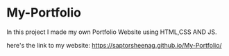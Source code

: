 # My-Portfolio
In this project I made my own Portfolio Website using HTML,CSS AND JS.

here's the link to my website:
https://saptorsheenag.github.io/My-Portfolio/
